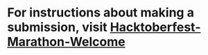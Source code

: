 # For instructions about making a submission, visit [Hacktoberfest-Marathon-Welcome](https://github.com/GDSC-CGC/Hacktoberfest-Marathon-Welcome)
